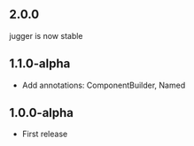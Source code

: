 ## 2.0.0

jugger is now stable

## 1.1.0-alpha

* Add annotations: ComponentBuilder, Named

## 1.0.0-alpha

* First release
